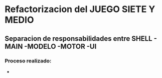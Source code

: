# Refactorizacion del JUEGO SIETE Y MEDIO

## Separacion de responsabilidades entre SHELL - MAIN -MODELO -MOTOR -UI

### Proceso realizado:

-
